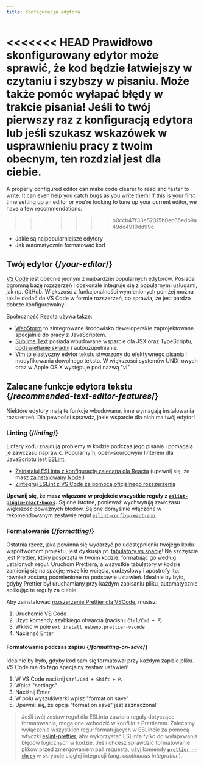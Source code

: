 ```yaml
---
title: Konfiguracja edytora
---
```


<Intro>

<<<<<<< HEAD
Prawidłowo skonfigurowany edytor może sprawić, że kod będzie łatwiejszy w czytaniu i szybszy w pisaniu. Może także pomóc wyłapać błędy w trakcie pisania! Jeśli to twój pierwszy raz z konfiguracją edytora lub jeśli szukasz wskazówek w usprawnieniu pracy z twoim obecnym, ten rozdział jest dla ciebie.
=======
A properly configured editor can make code clearer to read and faster to write. It can even help you catch bugs as you write them! If this is your first time setting up an editor or you're looking to tune up your current editor, we have a few recommendations.
>>>>>>> b0ccb47f33e52315b0ec65edb9a49dc4910dd99c

</Intro>

<YouWillLearn>

* Jakie są najpopularniejsze edytory
* Jak automatycznie formatować kod

</YouWillLearn>

## Twój edytor {/*your-editor*/}

[VS Code](https://code.visualstudio.com/) jest obecnie jednym z najbardziej popularnych edytorów. Posiada ogromną bazę rozszerzeń i doskonale integruje się z popularnymi usługami, jak np. GitHub. Większość z funkcjonalności wymienionych poniżej można także dodać do VS Code w formie rozszerzeń, co sprawia, że jest bardzo dobrze konfigurowalny!

Społeczność Reacta używa także:

- [WebStorm](https://www.jetbrains.com/webstorm/) to zintegrowane środowisko deweloperskie zaprojektowane specjalnie do pracy z JavaScriptem.
- [Sublime Text](https://www.sublimetext.com/) posiada wbudowane wsparcie dla JSX oraz TypeScriptu, [podświetlanie składni](https://stackoverflow.com/a/70960574/458193) i autouzupełnianie.
- [Vim](https://www.vim.org/) to elastyczny edytor tekstu stworzony do efektywnego pisania i modyfikowania dowolnego tekstu. W większości systemów UNIX-owych oraz w Apple OS X występuje pod nazwą "vi".

## Zalecane funkcje edytora tekstu {/*recommended-text-editor-features*/}

Niektóre edytory mają te funkcje wbudowane, inne wymagają instalowania rozszerzeń. Dla pewności sprawdź, jakie wsparcie dla nich ma twój edytor!

### Linting {/*linting*/}

Lintery kodu znajdują problemy w kodzie podczas jego pisania i pomagają je zawczasu naprawić. Popularnym, open-sourcowym linterem dla JavaScriptu jest [ESLint](https://eslint.org/).

- [Zainstaluj ESLinta z konfiguracją zalecaną dla Reacta](https://www.npmjs.com/package/eslint-config-react-app) (upewnij się, że masz [zainstalowany Node!](https://nodejs.org/en/download/current/))
- [Zintegruj ESLint z VS Code za pomocą oficjalnego rozszerzenia](https://marketplace.visualstudio.com/items?itemName=dbaeumer.vscode-eslint)

**Upewnij się, że masz włączone w projekcie wszystkie reguły z [`eslint-plugin-react-hooks`](https://www.npmjs.com/package/eslint-plugin-react-hooks).** Są one istotne, ponieważ wychwytują zawczasu większość poważnych błedów. Są one domyślnie włączone w rekomendowanym zestawie reguł [`eslint-config-react-app`](https://www.npmjs.com/package/eslint-config-react-app).

### Formatowanie {/*formatting*/}

Ostatnia rzecz, jaka powinna się wydarzyć po udostępnieniu twojego kodu współtwórcom projektu, jest dyskusja pt. [tabulatory vs spacje](https://www.google.com/search?q=tabulatory+vs+spacje)! Na szczęście jest [Prettier](https://prettier.io/), który posprząta w twoim kodzie, formatując go według ustalonych reguł. Uruchom Prettiera, a wszystkie tabulatory w kodzie zamienią się na spacje; wszelkie wcięcia, cudzysłowy i apostrofy itp. również zostaną podmienione na podstawie ustawień. Idealnie by było, gdyby Prettier był uruchamiany przy każdym zapisaniu pliku, automatycznie aplikując te reguły za ciebie.

Aby zainstalować [rozszerzenie Prettier dla VSCode](https://marketplace.visualstudio.com/items?itemName=esbenp.prettier-vscode), musisz:

1. Uruchomić VS Code
2. Użyć komendy szybkiego otwarcia (naciśnij `Ctrl/Cmd + P`)
3. Wkleić w pole `ext install esbenp.prettier-vscode`
4. Nacisnąć Enter

#### Formatowanie podczas zapisu {/*formatting-on-save*/}

Idealnie by było, gdyby kod sam się formatował przy każdym zapisie pliku. VS Code ma do tego specjalny zestaw ustawień!

1. W VS Code naciśnij `Ctrl/Cmd + Shift + P`.
2. Wpisz "settings"
3. Naciśnij Enter
4. W polu wyszukiwarki wpisz "format on save"
5. Upewnij się, że opcja "format on save" jest zaznaczona!

> Jeśli twój zestaw reguł dla ESLinta zawiera reguły dotyczące formatowania, mogą one wchodzić w konflikt z Prettierem. Zalecamy wyłączenie wszystkich reguł formatujących w ESLincie za pomocą wtyczki [eslint-prettier](https://github.com/prettier/eslint-plugin-prettier), aby wykorzystać ESLinta *tylko* do wyłapywania błędów logicznych w kodzie. Jeśli chcesz sprawdzić formatowanie plików przed zmergowaniem pull requesta, użyj komendy [`prettier --check`](https://prettier.io/docs/en/cli.html#--check) w skrypcie ciągłej integracji (ang. *continuous integration*).
